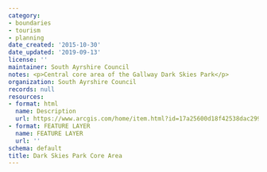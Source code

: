 ```yaml
---
category:
- boundaries
- tourism
- planning
date_created: '2015-10-30'
date_updated: '2019-09-13'
license: ''
maintainer: South Ayrshire Council
notes: <p>Central core area of the Gallway Dark Skies Park</p>
organization: South Ayrshire Council
records: null
resources:
- format: html
  name: Description
  url: https://www.arcgis.com/home/item.html?id=17a25600d18f42538dac2997aa6369fa
- format: FEATURE LAYER
  name: FEATURE LAYER
  url: ''
schema: default
title: Dark Skies Park Core Area
---
```

